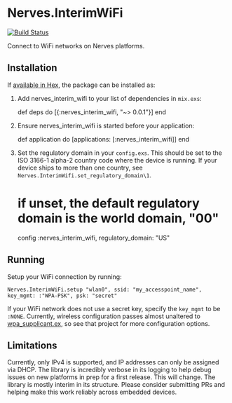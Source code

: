 # Nerves.InterimWiFi
[![Build Status](https://travis-ci.org/nerves-project/nerves_interim_wifi.svg?branch=master)](https://travis-ci.org/nerves-project/nerves_interim_wifi)

Connect to WiFi networks on Nerves platforms.

## Installation

If [available in Hex](https://hex.pm/docs/publish), the package can be installed as:

  1. Add nerves_interim_wifi to your list of dependencies in `mix.exs`:

        def deps do
          [{:nerves_interim_wifi, "~> 0.0.1"}]
        end

  2. Ensure nerves_interim_wifi is started before your application:

        def application do
          [applications: [:nerves_interim_wifi]]
        end

  3. Set the regulatory domain in your `config.exs`. This should be set to the
     ISO 3166-1 alpha-2 country code where the device is running. If your device
     ships to more than one country, see `Nerves.InterimWifi.set_regulatory_domain\1`.

        # if unset, the default regulatory domain is the world domain, "00"
        config :nerves_interim_wifi,
          regulatory_domain: "US"

## Running

Setup your WiFi connection by running:

    Nerves.InterimWiFi.setup "wlan0", ssid: "my_accesspoint_name", key_mgmt: :"WPA-PSK", psk: "secret"

If your WiFi network does not use a secret key, specify the `key_mgmt` to be `:NONE`.
Currently, wireless configuration passes almost unaltered to [wpa_supplicant.ex](https://github.com/fhunleth/wpa_supplicant.ex), so see that
project for more configuration options.

## Limitations

Currently, only IPv4 is supported, and IP addresses can only be assigned via
DHCP. The library is incredibly verbose in its logging to help debug issues
on new platforms in prep for a first release. This will change. The library
is mostly interim in its structure. Please consider submitting PRs and helping
make this work reliably across embedded devices.
